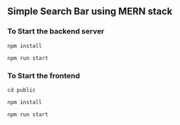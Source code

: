 ## Simple Search Bar using MERN stack

### To Start the backend server

```
npm install
```

```
npm run start
```

### To Start the frontend

```
cd public
```

```
npm install
```

```
npm run start
```